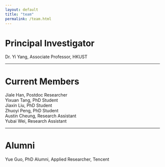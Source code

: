 ```yaml
---
layout: default
title: "team"
permalink: /team.html
---
```


# Principal Investigator 
Dr. Yi Yang, Associate Professor, HKUST

--- 

# Current Members
Jiale Han, Postdoc Researcher     
Yixuan Tang, PhD Student     
Jiaxin Liu, PhD Student     
Zhuoyi Peng, PhD Student     
Austin Cheung, Research Assistant   
Yubai Wei, Research Assistant


---

# Alumni
Yue Guo, PhD Alumni, Applied Researcher, Tencent


